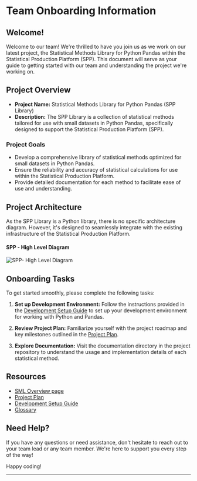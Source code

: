 # Team Onboarding Information

## Welcome!

Welcome to our team! We're thrilled to have you join us as we work on our latest project, the Statistical Methods Library for Python Pandas within the Statistical Production Platform (SPP). This document will serve as your guide to getting started with our team and understanding the project we're working on.

## Project Overview

- **Project Name:** Statistical Methods Library for Python Pandas (SPP Library)
- **Description:** The SPP Library is a collection of statistical methods tailored for use with small datasets in Python Pandas, specifically designed to support the Statistical Production Platform (SPP).

### Project Goals

- Develop a comprehensive library of statistical methods optimized for small datasets in Python Pandas.
- Ensure the reliability and accuracy of statistical calculations for use within the Statistical Production Platform.
- Provide detailed documentation for each method to facilitate ease of use and understanding.

## Project Architecture

As the SPP Library is a Python library, there is no specific architecture diagram. However, it's designed to seamlessly integrate with the existing infrastructure of the Statistical Production Platform.

#### SPP - High Level Diagram
![SPP- High Level Diagram](https://confluence.ons.gov.uk/rest/gliffy/1.0/embeddedDiagrams/ea1872a2-dfb2-4ae5-8213-909ec7107888.png)

## Onboarding Tasks

To get started smoothly, please complete the following tasks:

1. **Set up Development Environment:** Follow the instructions provided in the [Development Setup Guide](https://confluence.ons.gov.uk/display/SML/Setting+up+SML+to+run+locally) to set up your development environment for working with Python and Pandas.

2. **Review Project Plan:** Familiarize yourself with the project roadmap and key milestones outlined in the [Project Plan](https://confluence.ons.gov.uk/display/SML/Statistical+Infrastructure+and+Design+Hub+Roadmap).

3. **Explore Documentation:** Visit the documentation directory in the project repository to understand the usage and implementation details of each statistical method.

## Resources

- [SML Overview page]([https://example.com/development_setup_guide](https://confluence.ons.gov.uk/pages/viewpage.action?pageId=14902311))
- [Project Plan](https://confluence.ons.gov.uk/display/SML/Statistical+Infrastructure+and+Design+Hub+Roadmap)
- [Development Setup Guide](https://confluence.ons.gov.uk/display/SML/Setting+up+SML+to+run+locally)
- [Glossary](https://confluence.ons.gov.uk/display/SML/Glossary)

## Need Help?

If you have any questions or need assistance, don't hesitate to reach out to your team lead or any team member. We're here to support you every step of the way!

Happy coding!

---
